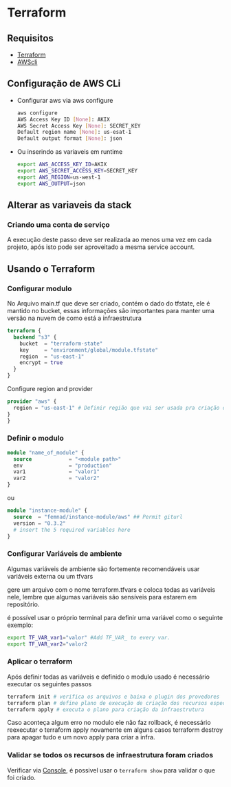# Terraform

## Requisitos

* [Terraform](https://www.terraform.io/downloads.html)
* [AWScli](https://docs.aws.amazon.com/pt_br/cli/latest/userguide/install-cliv2.html)

## Configuração de AWS CLi

* Configurar aws via aws configure

  ```sh
  aws configure
  AWS Access Key ID [None]: AKIX
  AWS Secret Access Key [None]: SECRET_KEY
  Default region name [None]: us-esat-1
  Default output format [None]: json
  ```

* Ou inserindo as variaveis em runtime

  ```sh
  export AWS_ACCESS_KEY_ID=AKIX
  export AWS_SECRET_ACCESS_KEY=SECRET_KEY
  export AWS_REGION=us-west-1
  export AWS_OUTPUT=json
  ```

## Alterar as variaveis da stack

### Criando uma conta de serviço

A execução deste passo deve ser realizada ao menos uma vez em cada projeto, após isto pode ser aproveitado a mesma service account.

## Usando o Terraform

### Configurar modulo

No Arquivo main.tf que deve ser criado, contém o dado do tfstate, ele é mantido no bucket, essas informações são importantes para manter uma versão na nuvem de como está a infraestrutura

```terraform
terraform {
  backend "s3" {
    bucket  = "terraform-state"
    key     = "environment/global/module.tfstate"
    region  = "us-east-1"
    encrypt = true
  }
}
```

Configure region and provider

```terraform
provider "aws" {
  region = "us-east-1" # Definir região que vai ser usada pra criação das instancias
}
}
```

### Definir o modulo

```terraform
module "name_of_module" {
  source            = "<module path>"
  env               = "production"
  var1              = "valor1"
  var2              = "valor2"
}
```

ou

```terraform
module "instance-module" {
  source  = "femnad/instance-module/aws" ## Permit giturl
  version = "0.3.2"
  # insert the 5 required variables here
}
```

### Configurar Variáveis de ambiente

Algumas variáveis de ambiente são fortemente recomendáveis usar variáveis externa ou um tfvars

gere um arquivo com o nome terraform.tfvars e coloca todas as variáveis nele, lembre que algumas variáveis são sensíveis para estarem em repositório.

é possível usar o próprio terminal para definir uma variável como o seguinte exemplo:

```sh
export TF_VAR_var1="valor" #Add TF_VAR_ to every var.
export TF_VAR_var2="valor2
```

### Aplicar o terraform

Após definir todas as variáveis e definido o modulo usado é necessário executar os seguintes passos

```sh
terraform init # verifica os arquivos e baixa o plugin dos provedores
terraform plan # define plano de execução de criação dos recursos especificados
terraform apply # executa o plano para criação da infraestrutura
```

Caso aconteça algum erro no modulo ele não faz rollback, é necessário reexecutar o terraform apply novamente em alguns casos terraform destroy para apagar tudo e um novo apply para criar a infra.

### Validar se todos os recursos de infraestrutura foram criados

Verificar via [Console](https://337161345835.signin.aws.amazon.com/console), é possivel usar o `terraform show` para validar o que foi criado.
